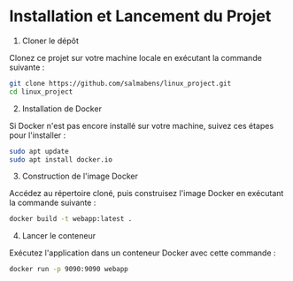 # Installation et Lancement du Projet
1. Cloner le dépôt

Clonez ce projet sur votre machine locale en exécutant la commande suivante :
   ```bash
   git clone https://github.com/salmabens/linux_project.git
   cd linux_project
   ```
2. Installation de Docker
   
Si Docker n'est pas encore installé sur votre machine, suivez ces étapes pour l'installer :
   ```bash
   sudo apt update
   sudo apt install docker.io
   ```
3. Construction de l'image Docker
   
Accédez au répertoire cloné, puis construisez l'image Docker en exécutant la commande suivante :
   ```bash
   docker build -t webapp:latest .
   ```
4. Lancer le conteneur

Exécutez l'application dans un conteneur Docker avec cette commande :
   ```bash
   docker run -p 9090:9090 webapp
   ```

